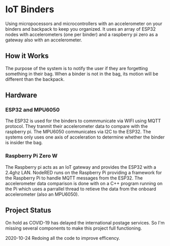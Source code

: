 # IoT Binders
Using micropocessors and microcontrollers with an accelerometer on your binders and backpack to keep you organized.
It uses an array of ESP32 nodes with accelerometers (one per binder) and a raspberry pi zero as a gateway also with an accelerometer.

## How it Works
The purpose of the system is to notify the user if they are forgetting something in their bag. When a binder is not in the bag, its motion will be different than the backpack.

## Hardware
### ESP32 and MPU6050
The ESP32 is used for the binders to commmunicate via WIFI using MQTT protocol. They tranmit their accelerometer data to compare with the raspberry pi.
The MPU6050 communicates via I2C to the ESP32. The systems only uses one axis of acceleration to determine whether the binder is insider the bag.

### Raspberry Pi Zero W
The Raspberry pi acts as an IoT gateway and provides the ESP32 with a 2.4ghz LAN. NodeRED runs on the Raspberry Pi providing a framework for the Raspberry Pi to handle MQTT messages from the ESP32. The accelerometer data comparison is done with on a C++ program running on the Pi which uses a parrallel thread to retieve the data from the onboard accelerometer (also an MPU6050). 

## Project Status
On hold as COVID-19 has delayed the international postage services. So I'm missing several components to make this project full functioning.

2020-10-24
Redoing all the code to improve efficency.
